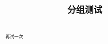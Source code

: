 ﻿---
title:  "分组测试"
search: false
permalink: /novel

last_modified_at: 2018-02-19T08:06:00-05:00
---

再试一次


```

```